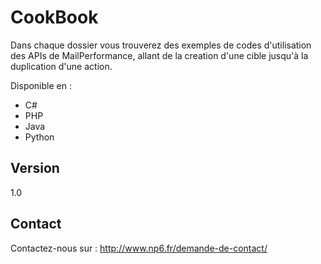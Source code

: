CookBook
==

Dans chaque dossier vous trouverez des exemples de codes d'utilisation des APIs de MailPerformance, allant de la creation d'une cible jusqu'à la duplication d'une action.

Disponible en :

* C#
* PHP
* Java
* Python

Version
--

1.0

Contact
--

Contactez-nous sur : http://www.np6.fr/demande-de-contact/
